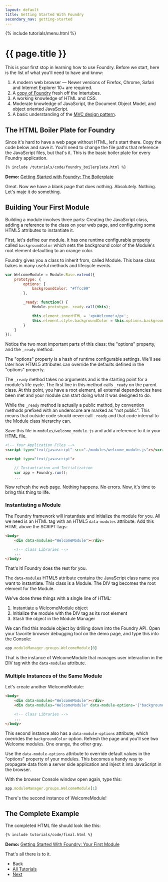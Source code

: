 ```yaml
---
layout: default
title: Getting Started With Foundry
secondary_nav: getting-started
---
```


{% include tutorials/menu.html %}

# {{ page.title }}

This is your first stop in learning how to use Foundry. Before we start, here is
the list of what you'll need to have and know:

1. A modern web browser &mdash; Newer versions of Firefox, Chrome,
   Safari and Internet Explorer 10+ are required.
2. A [copy of Foundry](/downloads) fresh off the Intertubes.
3. A working knowledge of HTML and CSS.
4. Moderate knowledge of JavaScript, the Document Object Model, and
   object oriented JavaScript.
5. A basic understanding of the [MVC design pattern](http://martinfowler.com/eaaDev/uiArchs.html#ModelViewController).

## The HTML Boiler Plate for Foundry

Since it's hard to have a web page without HTML, let's start there. Copy the
code below and save it. You'll need to change the file paths that reference the
JavaScript files, but that's it. This is the basic boiler plate for every
Foundry application.

```html
{% include /tutorials/code/foundry_boilerplate.html %}
```

__Demo:__ [Getting Started with Foundry: The Boilerplate](/tutorials/examples/getting-started/boilerplate.html)

Great. Now we have a blank page that does nothing. Absolutely. Nothing. Let's
maje it do something.

## Building Your First Module

Building a module involves three parts: Creating the JavaScript class, adding a
reference to the class on your web page, and configuring some HTML5 attributes
to instantiate it.

First, let's define our module. It has one runtime configurable property called
`backgroundColor` which sets the background color of the Module's root element
defaulting to an orange color.

Foundry gives you a class to inherit from, called Module. This base class bakes
in many useful methods and lifecycle events.

```javascript
var WelcomeModule = Module.Base.extend({
    prototype: {
        options: {
            backgroundColor: "#ffcc99"
        },

        _ready: function() {
            Module.prototype._ready.call(this);

            this.element.innerHTML = '<p>Welcome!</p>';
            this.element.style.backgroundColor = this.options.backgroundColor;
        }
    }
});
```

Notice the two most important parts of this class: the "options" property, and
the `_ready` method.

The "options" property is a hash of runtime configurable settings. We'll see
later how HTML5 attributes can override the defaults defined in the "options"
property.

The `_ready` method takes no arguments and is the starting point for a module's
life cycle. The first line in this method calls `_ready` on the parent class. At
this point, you have a root element, all external dependencies have been met and
your module can start doing what it was designed to do.

While the `_ready` method is actually a public method, by convention methods
prefixed with an underscore are marked as "not public". This means that outside
code should never call `_ready` and that code internal to the Module class
hierarchy can.

Save this file in `modules/welcome_module.js` and add a reference to it in your
HTML file.

```html
<!-- Your Application Files -->
<script type="text/javascript" src="./modules/welcome_module.js"></script>

<script type="text/javascript">

    // Instantiation and Initialization
    var app = Foundry.run();
    ...
```

Now refresh the web page. Nothing happens. No errors. Now, it's time to bring
this thing to life.

### Instantiating a Module

The Foundry framework will instantiate and initialize the module for you. All we
need is an HTML tag with an HTML5 `data-modules` attribute. Add this HTML above
the SCRIPT tags:

```html
<body>
    <div data-modules="WelcomeModule"></div>

    <!-- Class Libraries -->
    ...
</body>
```

That's it! Foundry does the rest for you.

The `data-modules` HTML5 attribute contains the JavaScript class name you want
to instantiate. This class is a Module. The DIV tag becomes the root element for
the Module.

We've done three things with a single line of HTML:

1. Instantiate a WelcomeModule object
2. Initialize the module with the DIV tag as its root element
3. Stash the object in the Module Manager

We can find this module object by drilling down into the Foundry API. Open your
favorite browser debugging tool on the demo page, and type this into the
Console:

```javascript
app.moduleManager.groups.WelcomeModule[0]
```

That is the instance of WelcomeModule that manages user interaction in the DIV
tag with the `data-modules` attribute.

### Multiple Instances of the Same Module

Let's create another WelcomeModule:

```html
<body>
    <div data-modules="WelcomeModule"></div>
    <div data-modules="WelcomeModule" data-module-options='{"backgroundColor": "#f0f0f0"}'></div>

    <!-- Class Libraries -->
    ...
</body>
```

This second instance also has a `data-module-options` attribute, which overrides
the `backgroundColor` option. Refresh the page and you'll see two Welcome
modules. One orange, the other gray.

Use the `data-module-options` attribute to override default values in the
"options" property of your modules. This becomes a handy way to propagate data
from a server side application and inject it into JavaScript in the browser.

With the browser Console window open again, type this:

```javascript
app.moduleManager.groups.WelcomeModule[1]
```

There's the second instance of WelcomeModule!

## The Complete Example

The completed HTML file should look like this:

```html
{% include tutorials/code/final.html %}
```

__Demo:__ [Getting Started With Foundry: Your First Module](/tutorials/examples/getting-started/final.html)

That's all there is to it.

<ul class="pagination">
    <li class="pagination-back"><span>Back</span></li>
    <li class="pagination-up"><a href="/tutorials/">All Tutorials</a></li>
    <li class="pagination-next"><a href="/tutorials/introduction-to-modules.html" title="Next: Introduction to Modules">Next</a></li>
</ul>